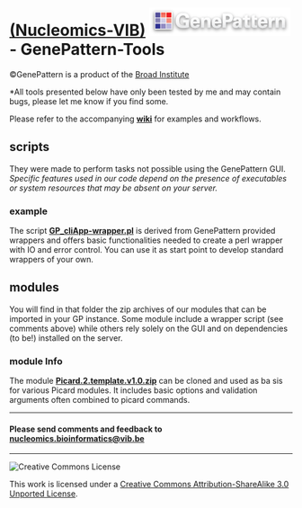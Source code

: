 [(Nucleomics-VIB)](https://github.com/Nucleomics-VIB)
![gplogo2](gplogo2.png) - GenePattern-Tools
==========

©GenePattern is a product of the [Broad Institute](http://software.broadinstitute.org/cancer/software/genepattern)

*All tools presented below have only been tested by me and may contain bugs, please let me know if you find some.

Please refer to the accompanying **[wiki](https://github.com/Nucleomics-VIB/ngs-tools/wiki)** for examples and workflows.

## **scripts**

They were made to perform tasks not possible using the GenePattern GUI. <i>Specific features used in our code depend on the presence of executables or system resources that may be absent on your server.</i>

### **example**

The script **[GP_cliApp-wrapper.pl](scripts/GP_cliApp-wrapper.pl)** is derived from GenePattern provided wrappers and offers basic functionalities needed to create a perl wrapper with IO and error control. You can use it as start point to develop standard wrappers of your own.

## **modules**

You will find in that folder the zip archives of our modules that can be imported in your GP instance. Some module include a wrapper script (see comments above) while others rely solely on the GUI and on dependencies (to be!) installed on the server.

### **module Info**

The module **[Picard.2.template.v1.0.zip](https://github.com/Nucleomics-VIB/genepattern-tools/blob/master/modules/Picard.2.template.v1.0.zip?raw=true)** can be cloned and used as ba  sis for various Picard modules. It includes basic options and validation arguments often combined to picard commands.


<hr>

<h4>Please send comments and feedback to <a href="mailto:nucleomics.bioinformatics@vib.be">nucleomics.bioinformatics@vib.be</a></h4>

<hr>

![Creative Commons License](http://i.creativecommons.org/l/by-sa/3.0/88x31.png?raw=true)

This work is licensed under a [Creative Commons Attribution-ShareAlike 3.0 Unported License](http://creativecommons.org/licenses/by-sa/3.0/).
